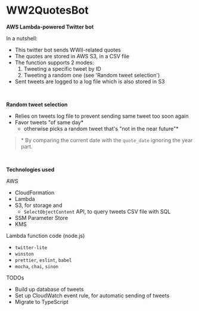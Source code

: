 # WW2QuotesBot

**AWS Lambda-powered Twitter bot**


In a nutshell:
- This twitter bot sends WWII-related quotes
- The quotes are stored in AWS S3, in a CSV file
- The function supports 2 modes:
  1. Tweeting a specific tweet by ID
  2. Tweeting a random one (see 'Random tweet selection')
- Sent tweets are logged to a log file which is also stored in S3

<br/>

**Random tweet selection**

- Relies on tweets log file to prevent sending same tweet too soon again
- Favor tweets "of same day*
  - otherwise picks a random tweet that's "not in the near future"*

> \* By comparing the current date with the `quote_date` ignoring the year part.

<br/>

**Technologies used**

AWS
- CloudFormation
- Lambda
- S3, for storage and
  - `SelectObjectContent` API, to query tweets CSV file with SQL
- SSM Parameter Store
- KMS

Lambda function code (node.js)
- `twitter-lite`
- `winston`
- `prettier`, `eslint`, `babel`
- `mocha`, `chai`, `sinon`


TODOs
- Build up database of tweets
- Set up CloudWatch event rule, for automatic sending of tweets
- Migrate to TypeScript
